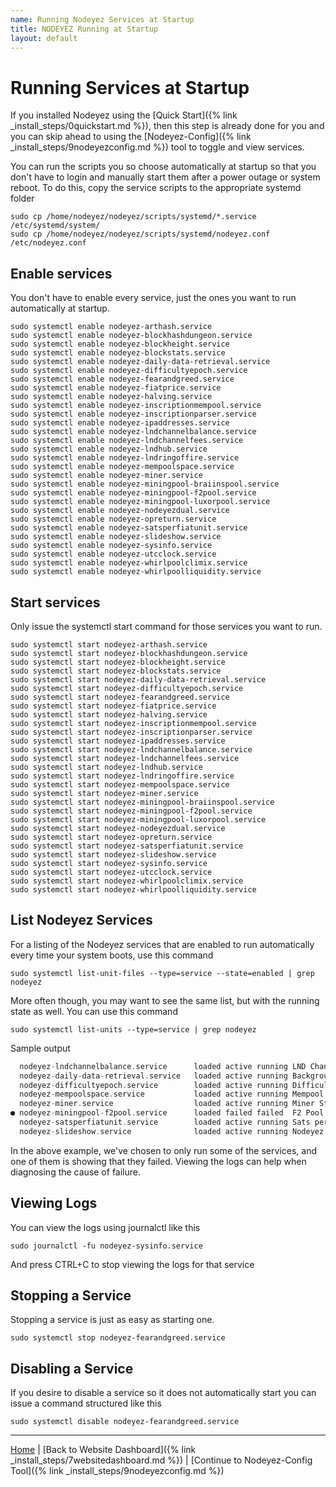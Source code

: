 ```yaml
---
name: Running Nodeyez Services at Startup
title: NODEYEZ Running at Startup
layout: default
---
```


# Running Services at Startup

If you installed Nodeyez using the [Quick Start]({% link _install_steps/0quickstart.md %}), then this step is already done for you and you can skip ahead to using the [Nodeyez-Config]({% link _install_steps/9nodeyezconfig.md %}) tool to toggle and view services.

You can run the scripts you so choose automatically at startup so that you don't have to login and manually start them after a power outage or system reboot.  To do this, copy the service scripts to the appropriate systemd folder

```shell
sudo cp /home/nodeyez/nodeyez/scripts/systemd/*.service /etc/systemd/system/
sudo cp /home/nodeyez/nodeyez/scripts/systemd/nodeyez.conf /etc/nodeyez.conf
```

## Enable services

You don't have to enable every service, just the ones you want to run automatically at startup.

```shell
sudo systemctl enable nodeyez-arthash.service
sudo systemctl enable nodeyez-blockhashdungeon.service
sudo systemctl enable nodeyez-blockheight.service
sudo systemctl enable nodeyez-blockstats.service
sudo systemctl enable nodeyez-daily-data-retrieval.service
sudo systemctl enable nodeyez-difficultyepoch.service
sudo systemctl enable nodeyez-fearandgreed.service
sudo systemctl enable nodeyez-fiatprice.service
sudo systemctl enable nodeyez-halving.service
sudo systemctl enable nodeyez-inscriptionmempool.service
sudo systemctl enable nodeyez-inscriptionparser.service
sudo systemctl enable nodeyez-ipaddresses.service
sudo systemctl enable nodeyez-lndchannelbalance.service
sudo systemctl enable nodeyez-lndchannelfees.service
sudo systemctl enable nodeyez-lndhub.service
sudo systemctl enable nodeyez-lndringoffire.service
sudo systemctl enable nodeyez-mempoolspace.service
sudo systemctl enable nodeyez-miner.service
sudo systemctl enable nodeyez-miningpool-braiinspool.service
sudo systemctl enable nodeyez-miningpool-f2pool.service
sudo systemctl enable nodeyez-miningpool-luxorpool.service
sudo systemctl enable nodeyez-nodeyezdual.service
sudo systemctl enable nodeyez-opreturn.service
sudo systemctl enable nodeyez-satsperfiatunit.service
sudo systemctl enable nodeyez-slideshow.service
sudo systemctl enable nodeyez-sysinfo.service
sudo systemctl enable nodeyez-utcclock.service
sudo systemctl enable nodeyez-whirlpoolclimix.service
sudo systemctl enable nodeyez-whirlpoolliquidity.service
```

## Start services

Only issue the systemctl start command for those services you want to run.

```shell
sudo systemctl start nodeyez-arthash.service
sudo systemctl start nodeyez-blockhashdungeon.service
sudo systemctl start nodeyez-blockheight.service
sudo systemctl start nodeyez-blockstats.service
sudo systemctl start nodeyez-daily-data-retrieval.service
sudo systemctl start nodeyez-difficultyepoch.service
sudo systemctl start nodeyez-fearandgreed.service
sudo systemctl start nodeyez-fiatprice.service
sudo systemctl start nodeyez-halving.service
sudo systemctl start nodeyez-inscriptionmempool.service
sudo systemctl start nodeyez-inscriptionparser.service
sudo systemctl start nodeyez-ipaddresses.service
sudo systemctl start nodeyez-lndchannelbalance.service
sudo systemctl start nodeyez-lndchannelfees.service
sudo systemctl start nodeyez-lndhub.service
sudo systemctl start nodeyez-lndringoffire.service
sudo systemctl start nodeyez-mempoolspace.service
sudo systemctl start nodeyez-miner.service
sudo systemctl start nodeyez-miningpool-braiinspool.service
sudo systemctl start nodeyez-miningpool-f2pool.service
sudo systemctl start nodeyez-miningpool-luxorpool.service
sudo systemctl start nodeyez-nodeyezdual.service
sudo systemctl start nodeyez-opreturn.service
sudo systemctl start nodeyez-satsperfiatunit.service
sudo systemctl start nodeyez-slideshow.service
sudo systemctl start nodeyez-sysinfo.service
sudo systemctl start nodeyez-utcclock.service
sudo systemctl start nodeyez-whirlpoolclimix.service
sudo systemctl start nodeyez-whirlpoolliquidity.service
```

## List Nodeyez Services

For a listing of the Nodeyez services that are enabled to run automatically
every time your system boots, use this command

```shell
sudo systemctl list-unit-files --type=service --state=enabled | grep nodeyez
```

More often though, you may want to see the same list, but with the running
state as well.  You can use this command

```shell
sudo systemctl list-units --type=service | grep nodeyez
```

Sample output

```c
  nodeyez-lndchannelbalance.service      loaded active running LND Channel Balances
  nodeyez-daily-data-retrieval.service   loaded active running Background data retrieval
  nodeyez-difficultyepoch.service        loaded active running Difficulty Epoch
  nodeyez-mempoolspace.service           loaded active running Mempool Blocks and Fee Estimates
  nodeyez-miner.service                  loaded active running Miner Status
● nodeyez-miningpool-f2pool.service      loaded failed failed  F2 Pool Mining Summary
  nodeyez-satsperfiatunit.service        loaded active running Sats per Fiat Unit
  nodeyez-slideshow.service              loaded active running Nodeyez Slideshow Runner
```

In the above example, we've chosen to only run some of the services, and one of them is showing that they failed.  Viewing the logs can help when diagnosing the cause of failure.

## Viewing Logs

You can view the logs using journalctl like this

```shell
sudo journalctl -fu nodeyez-sysinfo.service
```

And press CTRL+C to stop viewing the logs for that service


## Stopping a Service

Stopping a service is just as easy as starting one.

```shell
sudo systemctl stop nodeyez-fearandgreed.service
```

## Disabling a Service

If you desire to disable a service so it does not automatically start you can issue a command structured like this

```shell
sudo systemctl disable nodeyez-fearandgreed.service
```

---

[Home](../) | [Back to Website Dashboard]({% link _install_steps/7websitedashboard.md %}) | [Continue to Nodeyez-Config Tool]({% link _install_steps/9nodeyezconfig.md %})